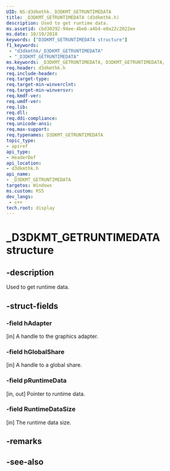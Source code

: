 ```yaml
---
UID: NS:d3dkmthk._D3DKMT_GETRUNTIMEDATA
title: _D3DKMT_GETRUNTIMEDATA (d3dkmthk.h)
description: Used to get runtime data.
ms.assetid: cbd30292-94ee-4be6-a4b4-e0a22c2022ee
ms.date: 10/19/2018
keywords: ["D3DKMT_GETRUNTIMEDATA structure"]
f1_keywords:
 - "d3dkmthk/_D3DKMT_GETRUNTIMEDATA"
 - "_D3DKMT_GETRUNTIMEDATA"
ms.keywords: _D3DKMT_GETRUNTIMEDATA, D3DKMT_GETRUNTIMEDATA, 
req.header: d3dkmthk.h
req.include-header:
req.target-type:
req.target-min-winverclnt:
req.target-min-winversvr:
req.kmdf-ver:
req.umdf-ver:
req.lib:
req.dll:
req.ddi-compliance:
req.unicode-ansi:
req.max-support:
req.typenames: D3DKMT_GETRUNTIMEDATA
topic_type: 
- apiref
api_type: 
- HeaderDef
api_location: 
- d3dkmthk.h
api_name: 
- _D3DKMT_GETRUNTIMEDATA
targetos: Windows
ms.custom: RS5
dev_langs:
 - c++
tech.root: display
---
```


# _D3DKMT_GETRUNTIMEDATA structure

## -description

Used to get runtime data.

## -struct-fields

### -field hAdapter

[in] A handle to the graphics adapter.

### -field hGlobalShare

[in] A handle to a global share.

### -field pRuntimeData

[in, out] Pointer to runtime data.

### -field RuntimeDataSize
 
[in] The runtime data size.

## -remarks

## -see-also
